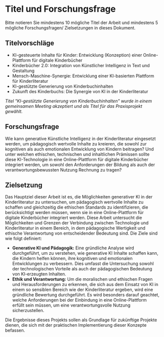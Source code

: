 # Titel und Forschungsfrage

Bitte notieren Sie mindestens 10 mögliche Titel der Arbeit und mindestens 5 mögliche Forschungsfragen/ Zielsetzungen in dieses Dokument. 

## Titelvorschläge
- KI-gesteuerte Inhalte für Kinder: Entwicklung (Konzeption) einer Online-Plattform für digitale Kinderbücher
- Kinderbücher 2.0: Integration von Künstlicher Intelligenz in Text und Gestaltung
- Mensch-Maschine-Synergie: Entwicklung einer KI-basierten Plattform für Kinderliteratur
- KI-gestützte Generierung von Kinderbuchinhalten
- Zukunft des Kinderbuchs: Die Synergie von KI in der Kinderliteratur

*Titel "KI-gestützte Generierung von Kinderbuchinhalten" wurde in einem gemeinsamen Meeting akzeptiert und als Titel für das Praxisprojekt gewählt.*


## Forschungsfrage
Wie kann generative Künstliche Intelligenz in der Kinderliteratur eingesetzt werden, um pädagogisch wertvolle Inhalte zu kreieren, die sowohl zur kognitiven als auch emotionalen Entwicklung von Kindern beitragen? Und unter welchen ethischen, technischen und inhaltlichen Prämissen sollte diese KI-Technologie in eine Online-Plattform für digitale Kinderbücher integriert werden, um sowohl den Anforderungen der Bildung als auch der verantwortungsbewussten Nutzung Rechnung zu tragen?

## Zielsetzung
Das Hauptziel dieser Arbeit ist es, die Möglichkeiten generativer KI in der Kinderliteratur zu untersuchen, um pädagogisch wertvolle Inhalte zu schaffen und gleichzeitig die ethischen Standards zu identifizieren, die berücksichtigt werden müssen, wenn sie in eine Online-Plattform für digitale Kinderbücher integriert werden. Diese Arbeit untersucht die Möglichkeiten und Grenzen der Verbindung zwischen Technologie und Kinderliteratur in einem Bereich, in dem pädagogische Wertigkeit und ethische Verantwortung von entscheidender Bedeutung sind. Die Ziele sind wie folgt definiert:

- **Generative KI und Pädagogik:** Eine gründliche Analyse wird durchgeführt, um zu verstehen, wie generative KI Inhalte schaffen kann, die Kindern helfen können, ihre kognitiven und emotionalen Entwicklungen zu verbessern. Dies umfasst die Untersuchung sowohl der technologischen Vorteile als auch der pädagogischen Bedeutung von KI-erzeugten Inhalten.
- **Ethik und Verantwortung:** Um die moralischen und ethischen Fragen und Herausforderungen zu erkennen, die sich aus dem Einsatz von KI in einem so sensiblen Bereich wie der Kinderliteratur ergeben, wird eine gründliche Bewertung durchgeführt. Es wird besonders darauf geachtet, welche Anforderungen bei der Einbindung in eine Online-Plattform erfüllt sein müssen, um eine verantwortungsvolle Nutzung sicherzustellen.

Die Ergebnisse dieses Projekts sollen als Grundlage für zukünftige Projekte dienen, die sich mit der praktischen Implementierung dieser Konzepte befassen.